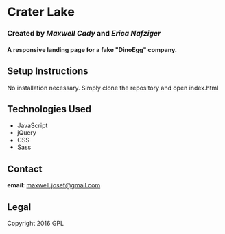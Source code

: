 # Crater Lake
### Created by _Maxwell Cady_ and _Erica Nafziger_
#### A responsive landing page for a fake "DinoEgg" company.

## Setup Instructions
No installation necessary. Simply clone the repository and open index.html

## Technologies Used

* JavaScript
* jQuery
* CSS
* Sass

## Contact
**email**: maxwell.josef@gmail.com

## Legal
Copyright 2016 GPL

